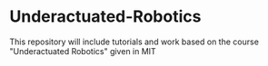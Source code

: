 # Underactuated-Robotics
This repository will include tutorials and work based on the course "Underactuated Robotics" given in MIT
